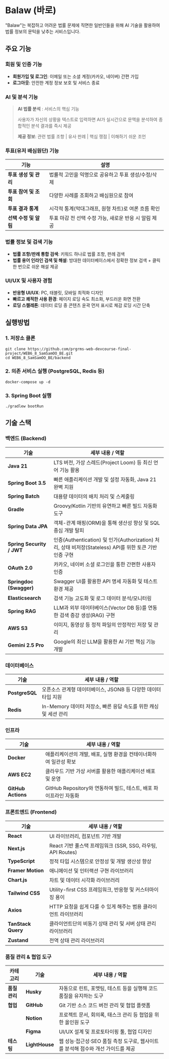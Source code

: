 # Balaw (바로)
"Balaw"는 복잡하고 어려운 법률 문제에 직면한 일반인들을 위해 AI 기술을 활용하여 법률 정보의 문턱을 낮추는 서비스입니다. 

## 주요 기능
### **회원 및 인증 기능**

- **회원가입 및 로그인**: 이메일 또는 소셜 계정(카카오, 네이버) 간편 가입
- **로그아웃**: 안전한 계정 정보 보호 및 서비스 종료

### **AI 및 분석 기능**

> **AI 법률 분석** : 서비스의 핵심 기능
> 
> 
> 사용자가 자신의 상황을 텍스트로 입력하면 AI가 실시간으로 문맥을 분석하여 종합적인 분석 결과를 즉시 제공
> 
> **제공 정보**: 관련 법률 조항 | 유사 판례 | 핵심 쟁점 | 이해하기 쉬운 조언
> 

### **투표(유저 배심원단) 기능**

| 기능 | 설명 |
| --- | --- |
| **투표 생성 및 관리** | 법률적 고민을 익명으로 공유하고 투표 생성/수정/삭제 |
| **투표 참여 및 조회** | 다양한 사례를 조회하고 배심원으로 참여 |
| **투표 결과 통계** | 시각적 통계(막대그래프, 원형 차트)로 여론 흐름 확인 |
| **선택 수정 및 알림** | 투표 마감 전 선택 수정 가능, 새로운 반응 시 알림 제공 |

### **법률 정보 및 검색 기능**

- **법률 조항/판례 통합 검색**: 키워드 하나로 법률 조항, 판례 검색
- **법률 용어 인라인 검색 및 해설**: 방대한 데이터베이스에서 정확한 정보 검색 + 클릭 한 번으로 쉬운 해설 제공

### **UI/UX 및 사용자 경험**

- **반응형 UI/UX**: PC, 태블릿, 모바일 최적화 디자인
- **빠르고 쾌적한 사용 환경**: 페이지 로딩 속도 최소화, 부드러운 화면 전환
- **로딩 스켈레톤**: 데이터 로딩 중 콘텐츠 윤곽 먼저 표시로 체감 로딩 시간 단축

## 실행방법
### 1. 저장소 클론
```
git clone https://github.com/prgrms-web-devcourse-final-project/WEB6_8_SamSamOO_BE.git
cd WEB6_8_SamSamOO_BE/backend
```

### 2. 의존 서비스 실행 (PostgreSQL, Redis 등)
```
docker-compose up -d
```

### 3. Spring Boot 실행
```
./gradlew bootRun
```

## **기술 스택**

### **백엔드 (Backend)**

| **기술** | **세부 내용 / 역할** |
| --- | --- |
| **Java 21** | LTS 버전, 가상 스레드(Project Loom) 등 최신 언어 기능 활용 |
| **Spring Boot 3.5** | 빠른 애플리케이션 개발 및 설정 자동화, Java 21 완벽 지원 |
| **Spring Batch** | 대용량 데이터의 배치 처리 및 스케줄링 |
| **Gradle** | Groovy/Kotlin 기반의 유연하고 빠른 빌드 자동화 도구 |
| **Spring Data JPA** | 객체-관계 매핑(ORM)을 통해 생산성 향상 및 SQL 중심 개발 탈피 |
| **Spring Security / JWT** | 인증(Authentication) 및 인가(Authorization) 처리, 상태 비저장(Stateless) API를 위한 토큰 기반 인증 구현 |
| **OAuth 2.0** | 카카오, 네이버 소셜 로그인을 통한 간편한 사용자 인증 |
| **Springdoc (Swagger)** | Swagger UI를 활용한 API 명세 자동화 및 테스트 환경 제공 |
| **Elasticsearch** | 검색 기능 고도화 및 로그 데이터 분석/모니터링 |
| **Spring RAG** | LLM과 외부 데이터베이스(Vector DB 등)를 연동한 검색 증강 생성(RAG) 구현 |
| **AWS S3** | 이미지, 동영상 등 정적 파일의 안정적인 저장 및 관리 |
| **Gemini 2.5 Pro** | Google의 최신 LLM을 활용한 AI 기반 핵심 기능 개발 |

### **데이터베이스**

| **기술** | **세부 내용 / 역할** |
| --- | --- |
| **PostgreSQL** | 오픈소스 관계형 데이터베이스, JSONB 등 다양한 데이터 타입 지원 |
| **Redis** | In-Memory 데이터 저장소, 빠른 응답 속도를 위한 캐싱 및 세션 관리 |

### **인프라**

| **기술** | **세부 내용 / 역할** |
| --- | --- |
| **Docker** | 애플리케이션의 개발, 배포, 실행 환경을 컨테이너화하여 일관성 확보 |
| **AWS EC2** | 클라우드 기반 가상 서버를 활용한 애플리케이션 배포 및 운영 |
| **GitHub Actions** | GitHub Repository와 연동하여 빌드, 테스트, 배포 파이프라인 자동화 |

### **프론트엔드 (Frontend)**

| **기술** | **세부 내용 / 역할** |
| --- | --- |
| **React** | UI 라이브러리, 컴포넌트 기반 개발 |
| **Next.js** | React 기반 풀스택 프레임워크 (SSR, SSG, 라우팅, API Routes) |
| **TypeScript** | 정적 타입 시스템으로 안정성 및 개발 생산성 향상 |
| **Framer Motion** | 애니메이션 및 인터랙션 구현 라이브러리 |
| **Chart.js** | 차트 및 데이터 시각화 라이브러리 |
| **Tailwind CSS** | Utility-first CSS 프레임워크, 반응형 및 커스터마이징 용이 |
| **Axios** | HTTP 요청을 쉽게 다룰 수 있게 해주는 범용 클라이언트 라이브러리 |
| **TanStack Query** | 클라이언트단의 비동기 상태 관리 및 서버 상태 관리 라이브러리 |
| **Zustand** | 전역 상태 관리 라이브러리 |

### **품질 관리 & 협업 도구**

| **카테고리** | **기술** | **세부 내용 / 역할** |
| --- | --- | --- |
| **품질 관리** | **Husky** | 자동으로 린트, 포맷팅, 테스트 등을 실행해 코드 품질을 유지하는 도구 |
| **협업** | **GitHub** | Git 기반 소스 코드 버전 관리 및 협업 플랫폼 |
|  | **Notion** | 프로젝트 문서, 회의록, 태스크 관리 등 협업을 위한 올인원 도구 |
|  | **Figma** | UI/UX 설계 및 프로토타이핑 툴, 협업 디자인 |
| **테스팅** | **LightHouse** | 웹 성능·접근성·SEO 품질 측정 도구로, 웹사이트를 분석해 점수와 개선 가이드를 제공 |

